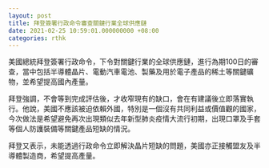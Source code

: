 ```yaml
---
layout: post
title: 拜登簽署行政命令審查關鍵行業全球供應鏈
date: 2021-02-25 10:59:01.000000000 +08:00
categories: rthk
---
```


美國總統拜登簽署行政命令，下令對關鍵行業的全球供應鏈，進行為期100日的審查，當中包括半導體晶片、電動汽車電池、製藥及用於電子產品的稀土等關鍵礦物，並希望提高國內產量。

拜登強調，不會等到完成評估後，才收窄現有的缺口，會在有建議後立即落實執行。他說，美國不應該被迫依賴外國，特別是一個沒有共同利益或價值觀的國家，今次做法是希望避免再次出現類似去年新型肺炎疫情大流行初期，出現口罩及手套等個人防護裝備等關鍵產品短缺的情況。

拜登又表示，未能透過行政命令立即解決晶片短缺的問題，美國亦正接觸盟友及半導體製造商，希望提高產量。
